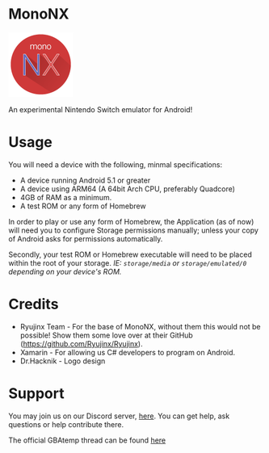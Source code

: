 # MonoNX
![ILogo](Common/Images/MonoNXRound128.png)

An experimental Nintendo Switch emulator for Android!

# Usage

You will need a device with the following, minmal specifications: 
* A device running Android 5.1 or greater 
* A device using ARM64 (A 64bit Arch CPU, preferably Quadcore)
* 4GB of RAM as a minimum. 
* A test ROM or any form of Homebrew

In order to play or use any form of Homebrew, the Application (as of now) will need 
you to configure Storage permissions manually; unless your copy of Android asks for permissions automatically. 

Secondly, your test ROM or Homebrew executable will need to be placed within the root of your storage. *IE: `storage/media` or `storage/emulated/0` depending on your device's ROM.*

# Credits

* Ryujinx Team - For the base of MonoNX, without them this would not be possible! Show them some love over at their GitHub (https://github.com/Ryujinx/Ryujinx).
* Xamarin - For allowing us C# developers to program on Android.
* Dr.Hacknik - Logo design 

# Support 
You may join us on our Discord server, [here](https://discord.gg/XnbXNQM). You can get help, ask questions or help contribute there.

The official GBAtemp thread can be found [here](https://gbatemp.net/threads/mononx-an-experimental-nintendo-switch-emulator-for-android.531427/)

